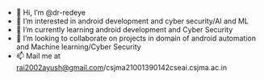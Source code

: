 - 👋 Hi, I’m @dr-redeye 
- 👀 I’m interested in android development and cyber security/AI and ML
- 🌱 I’m currently learning android development and Cyber Security
- 💞️ I’m looking to collaborate on projects in domain of android automation and Machine learning/Cyber Security 
- 📫 Mail me at rai2002ayush@gmail.com/csjma21001390142cseai.csjma.ac.in 

<!---
dr-redeye/dr-redeye is a ✨ special ✨ repository because its `README.md` (this file) appears on your GitHub profile.
You can click the Preview link to take a look at your changes.
--->
